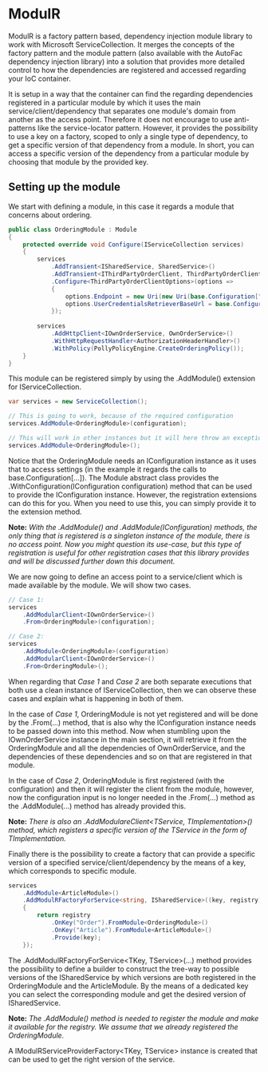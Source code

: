# ModulR
ModulR is a factory pattern based, dependency injection module library to work with Microsoft ServiceCollection. It merges the concepts of the factory pattern and the module pattern (also available with the AutoFac dependency injection library) into a solution that provides more detailed control to how the dependencies are registered and accessed regarding your IoC container. 

It is setup in a way that the container can find the regarding dependencies registered in a particular module by which it uses the main service/client/dependency that separates one module's domain from another as the access point. Therefore it does not encourage to use anti-patterns like the service-locator pattern. However, it provides the possibility to use a key on a factory, scoped to only a single type of dependency, to get a specific version of that dependency from a module. In short, you can access a specific version of the dependency from a particular module by choosing that module by the provided key.



## Setting up the module

We start with defining a module, in this case it regards a module that concerns about ordering.

```c#
public class OrderingModule : Module
{
    protected override void Configure(IServiceCollection services)
    {
        services
            .AddTransient<ISharedService, SharedService>()
            .AddTransient<IThirdPartyOrderClient, ThirdPartyOrderClient>()
            .Configure<ThirdPartyOrderClientOptions>(options =>
            {
                options.Endpoint = new Uri(new Uri(base.Configuration["ThirdParty:BaseEndpoint"]), "/order/");
                options.UserCredentialsRetrieverBaseUrl = base.Configuration["ThirdParty:KeyVaultBaseAddress"];
            });
        
        services
            .AddHttpClient<IOwnOrderService, OwnOrderService>()
            .WithHttpRequestHandler<AuthorizationHeaderHandler>()
            .WithPolicy(PollyPolicyEngine.CreateOrderingPolicy());
    }
}
```

This module can be registered simply by using the .AddModule<TModule>() extension for IServiceCollection.

```c#
var services = new ServiceCollection();

// This is going to work, because of the required configuration
services.AddModule<OrderingModule>(configuration);

// This will work in other instances but it will here throw an exception eventually, because the OrderingModule needs the configuration
services.AddModule<OrderingModule>();
```

Notice that the OrderingModule needs an IConfiguration instance as it uses that to access settings (in the example it regards the calls to base.Configuration[...]). The Module abstract class provides the .WithConfiguration(IConfiguration configuration) method that can be used to provide the IConfiguration instance. However, the registration extensions can do this for you. When you need to use this, you can simply provide it to the extension method.

**Note:** *With the .AddModule<TModule>() and .AddModule<TModule>(IConfiguration) methods, the only thing that is registered is a singleton instance of the module, there is no access point. Now you might question its use-case, but this type of registration is useful for other registration cases that this library provides and will be discussed further down this document.*

We are now going to define an access point to a service/client which is made available by the module. We will show two cases.

```c#
// Case 1:
services
    .AddModularClient<IOwnOrderService>()
    .From<OrderingModule>(configuration);

// Case 2:
services
    .AddModule<OrderingModule>(configuration)
    .AddModularClient<IOwnOrderService>()
    .From<OrderingModule>();
```

When regarding that *Case 1* and *Case 2* are both separate executions that both use a clean instance of IServiceCollection, then we can observe these cases and explain what is happening in both of them.

In the case of *Case 1*, OrderingModule is not yet registered and will be done by the .From<TModule>(...) method, that is also why the IConfiguration instance needs to be passed down into this method. Now when stumbling upon the IOwnOrderService instance in the main section, it will retrieve it from the OrderingModule and all the dependencies of OwnOrderService, and the dependencies of these dependencies and so on that are registered in that module. 

In the case of *Case 2*, OrderingModule is first registered (with the configuration) and then it will register the client from the module, however, now the configuration input is no longer needed in the .From<TModule>(...) method as the .AddModule<TModule>(...) method has already provided this.

**Note:** *There is also an .AddModulareClient<TService, TImplementation>() method, which registers a specific version of the TService in the form of TImplementation.*

Finally there is the possibility to create a factory that can provide a specific version of a specified service/client/dependency by the means of a key, which corresponds to specific module.

```c#
services
    .AddModule<ArticleModule>()
    .AddModulRFactoryForService<string, ISharedService>((key, registry) =>
    {
        return registry
            .OnKey("Order").FromModule<OrderingModule>()
            .OnKey("Article").FromModule<ArticleModule>()
            .Provide(key);
    });
```

The .AddModulRFactoryForService<TKey, TService>(...) method provides the possibility to define a builder to construct the tree-way to possible versions of the ISharedService by which versions are both registered in the OrderingModule and the ArticleModule. By the means of a dedicated key you can select the corresponding module and get the desired version of ISharedService.

**Note:** *The .AddModule<ArticleModule>() method is needed to register the module and make it available for the registry. We assume that we already registered the OrderingModule.*

A IModulRServiceProviderFactory<TKey, TService> instance is created that can be used to get the right version of the service.

